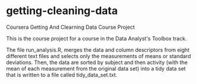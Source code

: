 # getting-cleaning-data
Coursera Getting And Clearning Data Course Project

This is the course project for a course in the Data Analyst's Toolbox track.

The file run_analysis.R, merges the data and column descriptors from eight different text files and selects only the measurements of means or standard deviations.
Then, the data are sorted by subject and then activity (with the mean of each measurement from the original data set) into a tidy data set that is written to a file
called tidy_data_set.txt.
